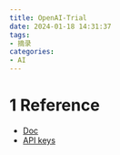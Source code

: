 ```yaml
---
title: OpenAI-Trial
date: 2024-01-18 14:31:37
tags: 
- 摘录
categories: 
- AI
---
```


# 1 Reference

* [Doc](https://platform.openai.com/docs/overview)
* [API keys](https://platform.openai.com/api-keys)
